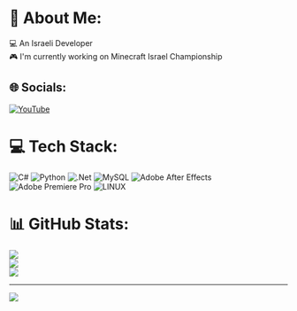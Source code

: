 # 💫 About Me:
💻 An Israeli Developer<br>🎮 I'm currently working on Minecraft Israel Championship<br>


## 🌐 Socials:
[![YouTube](https://img.shields.io/badge/YouTube-%23FF0000.svg?logo=YouTube&logoColor=white)](https://youtube.com/@zvicraftdev) <!--[![Discord](https://img.shields.io/badge/Discord-%237289DA.svg?logo=discord&logoColor=white)]() -->  

# 💻 Tech Stack:
![C#](https://img.shields.io/badge/c%23-%23239120.svg?style=for-the-badge&logo=c-sharp&logoColor=white)  ![Python](https://img.shields.io/badge/python-3670A0?style=for-the-badge&logo=python&logoColor=ffdd54) ![.Net](https://img.shields.io/badge/.NET-5C2D91?style=for-the-badge&logo=.net&logoColor=white) ![MySQL](https://img.shields.io/badge/mysql-%2300f.svg?style=for-the-badge&logo=mysql&logoColor=white)  ![Adobe After Effects](https://img.shields.io/badge/Adobe%20After%20Effects-9999FF.svg?style=for-the-badge&logo=Adobe%20After%20Effects&logoColor=white) ![Adobe Premiere Pro](https://img.shields.io/badge/Adobe%20Premiere%20Pro-9999FF.svg?style=for-the-badge&logo=Adobe%20Premiere%20Pro&logoColor=white) ![LINUX](https://img.shields.io/badge/Linux-FCC624?style=for-the-badge&logo=linux&logoColor=black)
# 📊 GitHub Stats:
![](https://github-readme-stats.vercel.app/api?username=zvicraft&theme=dark&hide_border=false&include_all_commits=true&count_private=true)<br/>
![](https://github-readme-streak-stats.herokuapp.com/?user=zvicraft&theme=dark&hide_border=false)<br/>
![](https://github-readme-stats.vercel.app/api/top-langs/?username=zvicraft&theme=dark&hide_border=false&include_all_commits=true&count_private=true&layout=compact)

---
[![](https://visitcount.itsvg.in/api?id=zvicraft&label=Profile%20Views&color=0&pretty=true)](https://visitcount.itsvg.in)

  <!--## 💰 You can help me by Donating
  [![PayPal](https://img.shields.io/badge/PayPal-00457C?style=for-the-badge&logo=paypal&logoColor=white)](https://paypal.me/roleplaycity) 
-->
  
<!-- Proudly created with GPRM ( https://gprm.itsvg.in ) -->
